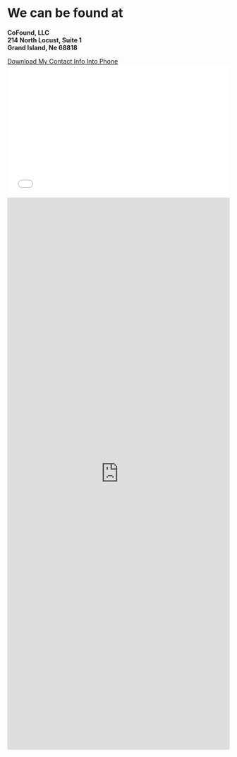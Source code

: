 # We can be found at

**CoFound, LLC**  
**214 North Locust, Suite 1**  
**Grand Island, Ne 68818**

<a href="phone://_media/vcard.vcf">
Download My Contact Info Into Phone
</a>

<iframe width="100%" height="300" style="border:none;" src="map.html" /></iframe>

<iframe width="100%" height="1250" style="border:none;" src="https://forms.monday.com/forms/embed/7d8472097f76ef12a89f41d2e577c3bf " /></iframe>
